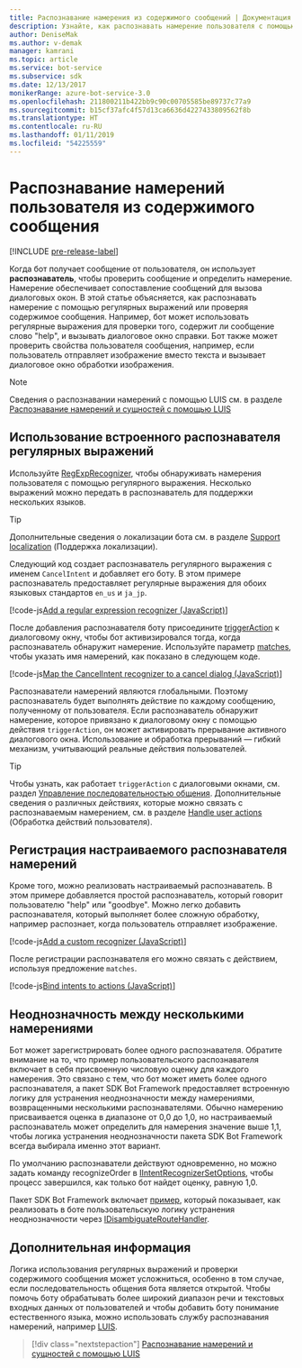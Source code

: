 ```yaml
---
title: Распознавание намерения из содержимого сообщений | Документация Майкрософт
description: Узнайте, как распознавать намерение пользователя с помощью регулярных выражений или на основе содержимого сообщения.
author: DeniseMak
ms.author: v-demak
manager: kamrani
ms.topic: article
ms.service: bot-service
ms.subservice: sdk
ms.date: 12/13/2017
monikerRange: azure-bot-service-3.0
ms.openlocfilehash: 211800211b422bb9c90c00705585be89737c77a9
ms.sourcegitcommit: b15cf37afc4f57d13ca6636d4227433809562f8b
ms.translationtype: HT
ms.contentlocale: ru-RU
ms.lasthandoff: 01/11/2019
ms.locfileid: "54225559"
---
```

# <a name="recognize-user-intent-from-message-content"></a>Распознавание намерений пользователя из содержимого сообщения

[!INCLUDE [pre-release-label](../includes/pre-release-label-v3.md)]

Когда бот получает сообщение от пользователя, он использует **распознаватель**, чтобы проверить сообщение и определить намерение. Намерение обеспечивает сопоставление сообщений для вызова диалоговых окон. В этой статье объясняется, как распознавать намерение с помощью регулярных выражений или проверяя содержимое сообщения. Например, бот может использовать регулярные выражения для проверки того, содержит ли сообщение слово "help", и вызывать диалоговое окно справки. Бот также может проверить свойства пользователя сообщения, например, если пользователь отправляет изображение вместо текста и вызывает диалоговое окно обработки изображения. 

> [!NOTE]
> Сведения о распознавании намерений с помощью LUIS см. в разделе [Распознавание намерений и сущностей с помощью LUIS](bot-builder-nodejs-recognize-intent-luis.md) 


## <a name="use-the-built-in-regular-expression-recognizer"></a>Использование встроенного распознавателя регулярных выражений
Используйте [RegExpRecognizer][RegExpRecognizer], чтобы обнаруживать намерения пользователя с помощью регулярного выражения. Несколько выражений можно передать в распознаватель для поддержки нескольких языков. 

> [!TIP]
> Дополнительные сведения о локализации бота см. в разделе [Support localization](bot-builder-nodejs-localization.md) (Поддержка локализации).

Следующий код создает распознаватель регулярного выражения с именем `CancelIntent` и добавляет его боту. В этом примере распознаватель предоставляет регулярные выражения для обоих языковых стандартов `en_us` и `ja_jp`. 

[!code-js[Add a regular expression recognizer (JavaScript)](../includes/code/node-regex-recognizer.js#addRegexRecognizer)]

После добавления распознавателя боту присоедините [triggerAction][triggerAction] к диалоговому окну, чтобы бот активизировался тогда, когда распознаватель обнаружит намерение. Используйте параметр [matches][matches], чтобы указать имя намерений, как показано в следующем коде.

[!code-js[Map the CancelIntent recognizer to a cancel dialog (JavaScript)](../includes/code/node-regex-recognizer.js#bindCancelDialogToRegexRecognizer)]

Распознаватели намерений являются глобальными. Поэтому распознаватель будет выполнять действие по каждому сообщению, полученному от пользователя. Если распознаватель обнаружит намерение, которое привязано к диалоговому окну с помощью действия `triggerAction`, он может активировать прерывание активного диалогового окна. Использование и обработка прерываний — гибкий механизм, учитывающий реальные действия пользователей.

> [!TIP] 
> Чтобы узнать, как работает `triggerAction` с диалоговыми окнами, см. раздел [Управление последовательностью общения](bot-builder-nodejs-manage-conversation-flow.md). Дополнительные сведения о различных действиях, которые можно связать с распознаваемым намерением, см. в разделе [Handle user actions](bot-builder-nodejs-dialog-actions.md) (Обработка действий пользователя).

## <a name="register-a-custom-intent-recognizer"></a>Регистрация настраиваемого распознавателя намерений
Кроме того, можно реализовать настраиваемый распознаватель. В этом примере добавляется простой распознаватель, который говорит пользователю "help" или "goodbye". Можно легко добавить распознавателя, который выполняет более сложную обработку, например распознает, когда пользователь отправляет изображение. 


[!code-js[Add a custom recognizer (JavaScript)](../includes/code/node-howto-recognize-intent.js#addCustomRecognizer)]

После регистрации распознавателя его можно связать с действием, используя предложение `matches`.

[!code-js[Bind intents to actions (JavaScript)](../includes/code/node-howto-recognize-intent.js#bindIntentsToActions)]

## <a name="disambiguate-between-multiple-intents"></a>Неоднозначность между несколькими намерениями

Бот может зарегистрировать более одного распознавателя. Обратите внимание на то, что пример пользовательского распознавателя включает в себя присвоенную числовую оценку для каждого намерения. Это связано с тем, что бот может иметь более одного распознавателя, а пакет SDK Bot Framework предоставляет встроенную логику для устранения неоднозначности между намерениями, возвращенными несколькими распознавателями. Обычно намерению присваивается оценка в диапазоне от 0,0 до 1,0, но настраиваемый распознаватель может определить для намерения значение выше 1,1, чтобы логика устранения неоднозначности пакета SDK Bot Framework всегда выбирала именно этот вариант. 

По умолчанию распознаватели действуют одновременно, но можно задать команду recognizeOrder в [IIntentRecognizerSetOptions][IntentRecognizerSetOptions], чтобы процесс завершился, как только бот найдет оценку, равную 1,0.

Пакет SDK Bot Framework включает [пример][DisambiguationSample], который показывает, как реализовать в боте пользовательскую логику устранения неоднозначности через [IDisambiguateRouteHandler][IDisambiguateRouteHandler].

## <a name="next-steps"></a>Дополнительная информация
Логика использования регулярных выражений и проверки содержимого сообщения может усложниться, особенно в том случае, если последовательность общения бота является открытой. Чтобы помочь боту обрабатывать более широкий диапазон речи и текстовых входных данных от пользователей и чтобы добавить боту понимание естественного языка, можно использовать службу распознавания намерений, например [LUIS][LUIS].

> [!div class="nextstepaction"]
> [Распознавание намерений и сущностей с помощью LUIS](bot-builder-nodejs-recognize-intent-luis.md)


[LUIS]: https://www.luis.ai/

[triggerAction]: https://docs.botframework.com/en-us/node/builder/chat-reference/classes/_botbuilder_d_.dialog.html#triggeraction

[matches]: https://docs.botframework.com/en-us/node/builder/chat-reference/interfaces/_botbuilder_d_.itriggeractionoptions.html#matches

[node-js-bot-how-to]: bot-builder-nodejs-recognize-intent-luis.md

[LUISAzureDocs]: /azure/cognitive-services/LUIS/Home

[IMessage]: http://docs.botframework.com/en-us/node/builder/chat-reference/interfaces/_botbuilder_d_.imessage

[IntentRecognizerSetOptions]: https://docs.botframework.com/en-us/node/builder/chat-reference/interfaces/_botbuilder_d_.iintentrecognizersetoptions.html

[LuisRecognizer]: https://docs.botframework.com/en-us/node/builder/chat-reference/classes/_botbuilder_d_.luisrecognizer

[LUISSample]: https://aka.ms/v3-js-luisSample

[LUISConcepts]: https://docs.botframework.com/en-us/node/builder/guides/understanding-natural-language/

[DisambiguationSample]: https://aka.ms/v3-js-onDisambiguateRoute

[IDisambiguateRouteHandler]: https://docs.botframework.com/en-us/node/builder/chat-reference/interfaces/_botbuilder_d_.idisambiguateroutehandler.html

[RegExpRecognizer]: https://docs.botframework.com/en-us/node/builder/chat-reference/classes/_botbuilder_d_.regexprecognizer.html

[AlarmBot]: https://aka.ms/v3-js-luisSample
